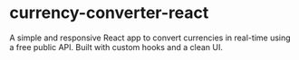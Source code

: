 # currency-converter-react
A simple and responsive React app to convert currencies in real-time using a free public API. Built with custom hooks and a clean UI.
